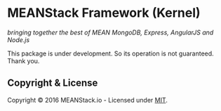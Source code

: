 # MEANStack Framework (Kernel)
*bringing together the best of MEAN MongoDB, Express, AngularJS and Node.js*

This package is under development. So its operation is not guaranteed.
Thank you.

## Copyright & License

Copyright © 2016 MEANStack.io - Licensed under [MIT](https://github.com/meanstack-io/meanstack.io/blob/master/License).
